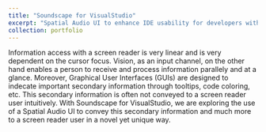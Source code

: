 ```yaml
---
title: "Soundscape for VisualStudio"
excerpt: "Spatial Audio UI to enhance IDE usability for developers with visual impairments.<br/><img src='/images/500x300.png'>"
collection: portfolio
---
```

Information access with a screen reader is very linear and is very dependent on the cursor focus. Vision, as an input channel, on the other hand enables a person to receive and process information parallely and at a glance. Moreover, Graphical User Interfaces (GUIs) are designed to indecate important secondary information through tooltips, code coloring, etc. This secondary information is often not conveyed to a screen reader user intuitively. With Soundscape for VisualStudio, we are exploring the use of a Spatial Audio UI to convey this secondary information and much more to a screen reader user in a novel yet unique way.
